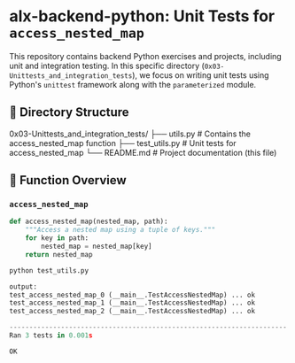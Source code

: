 # alx-backend-python: Unit Tests for `access_nested_map`

This repository contains backend Python exercises and projects, including unit and integration testing. In this specific directory (`0x03-Unittests_and_integration_tests`), we focus on writing unit tests using Python's `unittest` framework along with the `parameterized` module.

## 📁 Directory Structure

0x03-Unittests_and_integration_tests/
├── utils.py # Contains the access_nested_map function
├── test_utils.py # Unit tests for access_nested_map
└── README.md # Project documentation (this file)

## 🔧 Function Overview

### `access_nested_map`

```python
def access_nested_map(nested_map, path):
    """Access a nested map using a tuple of keys."""
    for key in path:
        nested_map = nested_map[key]
    return nested_map

python test_utils.py

output:
test_access_nested_map_0 (__main__.TestAccessNestedMap) ... ok
test_access_nested_map_1 (__main__.TestAccessNestedMap) ... ok
test_access_nested_map_2 (__main__.TestAccessNestedMap) ... ok

----------------------------------------------------------------------
Ran 3 tests in 0.001s

OK
```